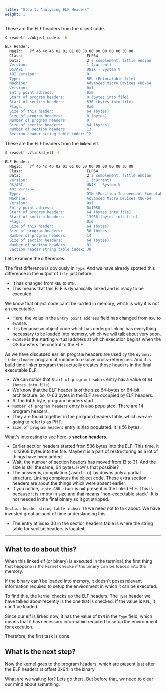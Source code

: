 ```yaml
---
title: "Step 1: Analyzing ELF Headers"
weight: 1
---
```


These are the ELF headers from the object code.

```bash
$ readelf ./object_code.o -h

ELF Header:
  Magic:   7f 45 4c 46 02 01 01 00 00 00 00 00 00 00 00 00 
  Class:                             ELF64
  Data:                              2's complement, little endian
  Version:                           1 (current)
  OS/ABI:                            UNIX - System V
  ABI Version:                       0
  Type:                              REL (Relocatable file)
  Machine:                           Advanced Micro Devices X86-64
  Version:                           0x1
  Entry point address:               0x0
  Start of program headers:          0 (bytes into file)
  Start of section headers:          536 (bytes into file)
  Flags:                             0x0
  Size of this header:               64 (bytes)
  Size of program headers:           0 (bytes)
  Number of program headers:         0
  Size of section headers:           64 (bytes)
  Number of section headers:         13
  Section header string table index: 12
```

These are the ELF headers from the linked elf.

```bash
$ readelf ./linked_elf -h

ELF Header:
  Magic:   7f 45 4c 46 02 01 01 00 00 00 00 00 00 00 00 00 
  Class:                             ELF64
  Data:                              2's complement, little endian
  Version:                           1 (current)
  OS/ABI:                            UNIX - System V
  ABI Version:                       0
  Type:                              DYN (Position-Independent Executable file)
  Machine:                           Advanced Micro Devices X86-64
  Version:                           0x1
  Entry point address:               0x1050
  Start of program headers:          64 (bytes into file)
  Start of section headers:          13968 (bytes into file)
  Flags:                             0x0
  Size of this header:               64 (bytes)
  Size of program headers:           56 (bytes)
  Number of program headers:         14
  Size of section headers:           64 (bytes)
  Number of section headers:         31
  Section header string table index: 30
```

Lets examine the differences.

The first difference is obviously in `Type`. And we have already spotted this difference in the output of `file` just before.

* It has changed from `REL` to `DYN`.
* This means that this ELF is dynamically linked and is ready to be executed.

We know that object code can't be loaded in memory, which is why it is not an executable.

* Here, the value in the `Entry point address` field has changed from `0x0` to `0x1050`.
* It is because an object code which has undergo linking has everything necessary to be loaded into memory, which we will talk about very soon.
* `0x1050` is the starting virtual address at which execution begins when the OS transfers the control to the ELF.

As we have discussed earlier, program headers are used by the `dynamic linker/loader` program at runtime to resolve cross-references. And it is build time linker program that actually creates those headers in the final executable ELF.

* We can notice that `Start of program headers` entry has a value of `64 (bytes into file)`.
* We know that the ELF header is of the size 64-bytes on 64-bit architecture. So, 0-63 bytes in the ELF are occupied by ELF headers.
* At the 64th byte, program headers start.
* `Number of program headers` entry is also populated. There are 14 program headers.
* They are found together in the program headers table, which we are going to refer to as PHT.
* `Size of program headers` entry is also populated. It is 56 bytes.

What's interesting to see here is **section headers**.

* Earlier section headers started from 536 bytes into the ELF. This time, it is 13968 bytes into the file. Maybe it is a part of restructuring as a lot of things have been added.
* Wait, the number of section headers has moved from 13 to 31. And the size is still the same, 64 bytes. How's that possible?
* The answer is, compilation (.asm to .o) lay downs only a partial structure. Linking completes the object code. These extra section headers are about the things which were absent earlier.
* If you notice, `.note.GNU-stack` is not present in the linked ELF. This is because it is empty in size and that means "non-executable stack". It is not needed in the final binary so it got stripped.

`Section header string table index: 30` we need not to talk about. We have invested great amount of time understanding this.

* The entry at index 30 in the section headers table is where the string table for section headers is located.

***

## What to do about this?

When this linked elf (or binary) is executed in the terminal, the first thing that happens is the kernel checks if the binary can be loaded into the memory.

If the binary can't be loaded into memory, it doesn't poses relevant information required to setup the environment in which it can be executed.

To find this, the kernel checks up the ELF headers. The `Type` header we have talked about recently is the one that is checked. If the value is `REL`, it can't be loaded.

Since our elf is linked now, it has the value of `DYN` in the `Type` field, which means that it has necessary information required to setup the environment for execution.

Therefore, the first task is done.

## What is the next step?

Now the kernel goes to the program headers, which are present just after the ELF headers at offset 0x64 in the binary.

What are we waiting for? Lets go there. But before that, we need to clear our mind about something.
